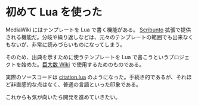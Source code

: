 # 初めて Lua を使った

MediaWiki にはテンプレートを Lua で書く機能がある。 [Scribunto](https://www.mediawiki.org/wiki/Extension:Scribunto) 拡張で提供される機能だ。分岐や繰り返しなどは、元々のテンプレートの範囲でも出来なくもないが、非常に読みづらいものになってしまう。

そのため、出典を示すために使うテンプレートを Lua で書こうというプロジェクトを始めた。[巨大数 Wiki](https://kyodaisuu.fandom.com/ja/Main_page) で使用するためのものである。

実際のソースコードは [citation.lua](https://github.com/Hexirp/mwcite/blob/75402bcc0fff52db0703c4731f355ded7e8b22b2/citation.lua) のようになった。手続き的であるが、それほど非直感的な点はなく、普通の言語といった印象である。

これからも気が向いたら開発を進めていきたい。
